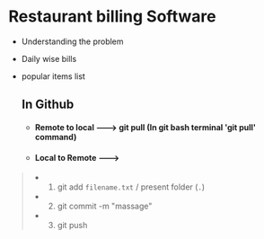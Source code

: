 # Restaurant billing Software

- Understanding the problem
- Daily wise bills
- popular items list
  
  ## In Github
  - #### Remote to local ---> git pull (In git bash terminal 'git pull' command)
  - #### Local to Remote --->
    
>- 1. git add `filename.txt` /  present folder (`.`)
>-  2. git commit -m "massage"
>-  3. git  push 
